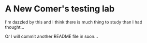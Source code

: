 # A New Comer's testing lab
I'm dazzled by this and I think there is much thing to study than I had thought...

Or I will commit another README file in soon...
